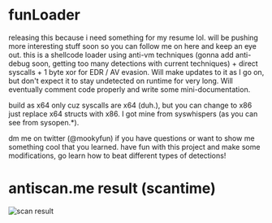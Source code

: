 # funLoader

releasing this because i need something for my resume lol. will be pushing more interesting stuff soon so you can follow me on here and keep an eye out. 
this is a shellcode loader using anti-vm techniques (gonna add anti-debug soon, getting too many detections with current techniques) + direct syscalls + 1 byte xor for EDR / AV evasion. Will make updates to it as I go on, but don't expect it to stay undetected on runtime for very long. Will eventually comment code properly and write some mini-documentation. 

build as x64 only cuz syscalls are x64 (duh.), but you can change to x86 just replace x64 structs with x86. I got mine from syswhispers (as you can see from sysopen.*). 


dm me on twitter (@mookyfun) if you have questions or want to show me something cool that you learned.
have fun with this project and make some modifications, go learn how to beat different types of detections!
# antiscan.me result (scantime)



![scan result](https://antiscan.me/images/result/QJbJ350dTPiu.png)
